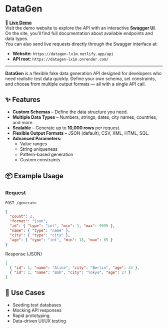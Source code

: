 # DataGen

🚀 **[Live Demo](https://datagen-lx1m.netlify.app/)**  
Visit the demo website to explore the API with an interactive **Swagger UI**.  
On the site, you’ll find full documentation about available endpoints and data types.  
You can also send live requests directly through the Swagger interface at:

- **Website:** `https://datagen-lx1m.netlify.app/api`
- **API root:** `https://datagen-lx1m.onrender.com/`

---

**DataGen** is a flexible fake data generation API designed for developers who need realistic test data quickly. Define your own schema, set constraints, and choose from multiple output formats — all with a single API call.

## ✨ Features

* **Custom Schemas** – Define the data structure you need.
* **Multiple Data Types** – Numbers, strings, dates, city names, countries, and more.
* **Scalable** – Generate up to **10,000 rows** per request.
* **Flexible Output Formats** – JSON (default), CSV, XML, HTML, SQL.
* **Advanced Parameters:** 
  * Value ranges
  * String uniqueness
  * Pattern-based generation
  * Custom constraints

## 📦 Example Usage

### Request

`POST /generate`
```json
{
  "count": 2,
  "format": "json",
  "id": { "type": "int", "min": 1, "max": 9999 },
  "name": { "type": "name" },
  "city": { "type": "city" },
  "age": { "type": "int", "min": 18, "max": 65 }
}
```
Response (JSON)

```json
[
  { "id": 1, "name": "Alice", "city": "Berlin", "age": 34 },
  { "id": 2, "name": "Bob", "city": "Tokyo", "age": 27 }
]
```

## 🔧 Use Cases
- Seeding test databases
- Mocking API responses
- Rapid prototyping
- Data-driven UI/UX testing
